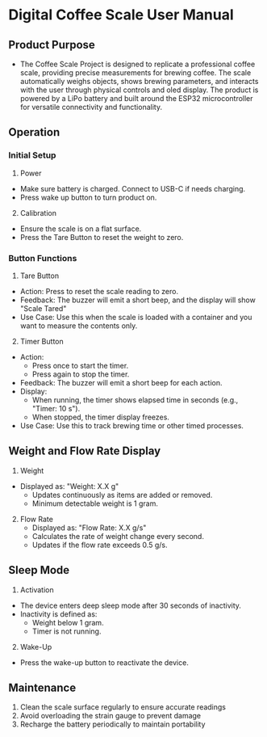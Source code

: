 # Digital Coffee Scale User Manual

## Product Purpose
- The Coffee Scale Project is designed to replicate a professional coffee scale, providing precise measurements for brewing coffee. The scale automatically weighs objects, shows brewing parameters, and interacts with the user through physical controls and oled display. The product is powered by a LiPo battery and built around the ESP32 microcontroller for versatile connectivity and functionality.

## Operation
### Initial Setup
1. Power
- Make sure battery is charged. Connect to USB-C if needs charging. 
- Press wake up button to turn product on.

2. Calibration
- Ensure the scale is on a flat surface.
- Press the Tare Button to reset the weight to zero.

### Button Functions

1. Tare Button
- Action: Press to reset the scale reading to zero.
- Feedback: The buzzer will emit a short beep, and the display will show "Scale Tared"
- Use Case: Use this when the scale is loaded with a container and you want to measure the contents only.

2. Timer Button
- Action:
    - Press once to start the timer.
    - Press again to stop the timer.
- Feedback: The buzzer will emit a short beep for each action.
- Display:
    - When running, the timer shows elapsed time in seconds (e.g., "Timer: 10 s").
    - When stopped, the timer display freezes.
- Use Case: Use this to track brewing time or other timed processes.

## Weight and Flow Rate Display

1. Weight
- Displayed as: "Weight: X.X g"
    - Updates continuously as items are added or removed.
    - Minimum detectable weight is 1 gram.

2. Flow Rate
    - Displayed as: "Flow Rate: X.X g/s"
    - Calculates the rate of weight change every second.
    - Updates if the flow rate exceeds 0.5 g/s.

## Sleep Mode

1. Activation
- The device enters deep sleep mode after 30 seconds of inactivity.
- Inactivity is defined as:
    - Weight below 1 gram.
    - Timer is not running.

2. Wake-Up
- Press the wake-up button to reactivate the device.

## Maintenance
1. Clean the scale surface regularly to ensure accurate readings
2. Avoid overloading the strain gauge to prevent damage
3. Recharge the battery periodically to maintain portability